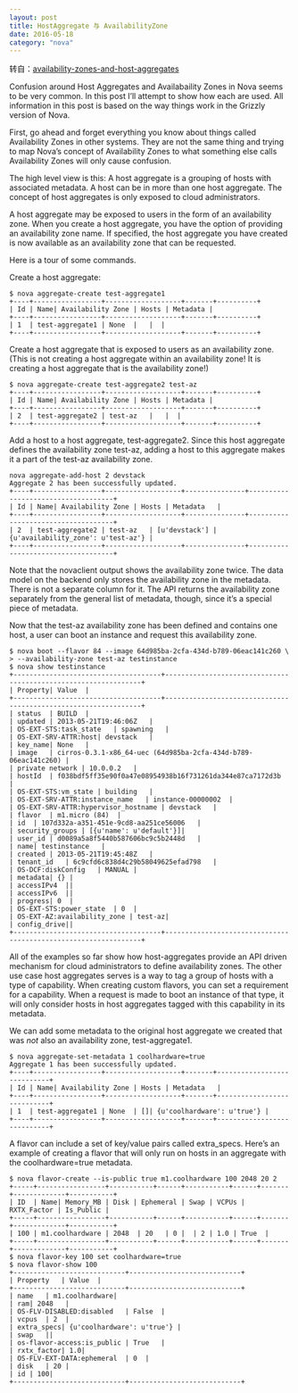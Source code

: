 ```yaml
---
layout: post
title: HostAggregate 与 AvailabilityZone
date: 2016-05-18
category: "nova"
---
```


转自：[availability-zones-and-host-aggregates](https://blog.russellbryant.net/2013/05/21/availability-zones-and-host-aggregates-in-openstack-compute-nova/ "availability-zones-and-host-aggregates")

Confusion around Host Aggregates and Availabaility Zones in Nova seems to be very common. In this post I’ll attempt to show how each are used. All information in this post is based on the way things work in the Grizzly version of Nova.

First, go ahead and forget everything you know about things called Availability Zones in other systems.  They are not the same thing and trying to map Nova’s concept of Availability Zones to what something else calls Availability Zones will only cause confusion.

The high level view is this: A host aggregate is a grouping of hosts with associated metadata.  A host can be in more than one host aggregate.  The concept of host aggregates is only exposed to cloud administrators.

A host aggregate may be exposed to users in the form of an availability zone. When you create a host aggregate, you have the option of providing an availability zone name. If specified, the host aggregate you have created is now available as an availability zone that can be requested.

Here is a tour of some commands.

Create a host aggregate:

    $ nova aggregate-create test-aggregate1
    +----+-----------------+-------------------+-------+----------+
    | Id | Name| Availability Zone | Hosts | Metadata |
    +----+-----------------+-------------------+-------+----------+
    | 1  | test-aggregate1 | None  |   |  |
    +----+-----------------+-------------------+-------+----------+

Create a host aggregate that is exposed to users as an availability zone. (This is not creating a host aggregate within an availability zone! It is creating a host aggregate that is the availability zone!)

    $ nova aggregate-create test-aggregate2 test-az
    +----+-----------------+-------------------+-------+----------+
    | Id | Name| Availability Zone | Hosts | Metadata |
    +----+-----------------+-------------------+-------+----------+
    | 2  | test-aggregate2 | test-az   |   |  |
    +----+-----------------+-------------------+-------+----------+

Add a host to a host aggregate, test-aggregate2. Since this host aggregate defines the availability zone test-az, adding a host to this aggregate makes it a part of the test-az availability zone.

    nova aggregate-add-host 2 devstack
    Aggregate 2 has been successfully updated.
    +----+-----------------+-------------------+---------------+------------------------------------+
    | Id | Name| Availability Zone | Hosts | Metadata   |
    +----+-----------------+-------------------+---------------+------------------------------------+
    | 2  | test-aggregate2 | test-az   | [u'devstack'] | {u'availability_zone': u'test-az'} |
    +----+-----------------+-------------------+---------------+------------------------------------+

Note that the novaclient output shows the availability zone twice. The data model on the backend only stores the availability zone in the metadata. There is not a separate column for it. The API returns the availability zone separately from the general list of metadata, though, since it’s a special piece of metadata.

Now that the test-az availability zone has been defined and contains one host, a user can boot an instance and request this availability zone.

    $ nova boot --flavor 84 --image 64d985ba-2cfa-434d-b789-06eac141c260 \
    > --availability-zone test-az testinstance
    $ nova show testinstance
    +-------------------------------------+----------------------------------------------------------------+
    | Property| Value  |
    +-------------------------------------+----------------------------------------------------------------+
    | status  | BUILD  |
    | updated | 2013-05-21T19:46:06Z   |
    | OS-EXT-STS:task_state   | spawning   |
    | OS-EXT-SRV-ATTR:host| devstack   |
    | key_name| None   |
    | image   | cirros-0.3.1-x86_64-uec (64d985ba-2cfa-434d-b789-06eac141c260) |
    | private network | 10.0.0.2   |
    | hostId  | f038bdf5ff35e90f0a47e08954938b16f731261da344e87ca7172d3b   |
    | OS-EXT-STS:vm_state | building   |
    | OS-EXT-SRV-ATTR:instance_name   | instance-00000002  |
    | OS-EXT-SRV-ATTR:hypervisor_hostname | devstack   |
    | flavor  | m1.micro (84)  |
    | id  | 107d332a-a351-451e-9cd8-aa251ce56006   |
    | security_groups | [{u'name': u'default'}]|
    | user_id | d0089a5a8f5440b587606bc9c5b2448d   |
    | name| testinstance   |
    | created | 2013-05-21T19:45:48Z   |
    | tenant_id   | 6c9cfd6c838d4c29b58049625efad798   |
    | OS-DCF:diskConfig   | MANUAL |
    | metadata| {} |
    | accessIPv4  ||
    | accessIPv6  ||
    | progress| 0  |
    | OS-EXT-STS:power_state  | 0  |
    | OS-EXT-AZ:availability_zone | test-az|
    | config_drive||
    +-------------------------------------+----------------------------------------------------------------+

All of the examples so far show how host-aggregates provide an API driven mechanism for cloud administrators to define availability zones. The other use case host aggregates serves is a way to tag a group of hosts with a type of capability. When creating custom flavors, you can set a requirement for a capability. When a request is made to boot an instance of that type, it will only consider hosts in host aggregates tagged with this capability in its metadata.

We can add some metadata to the original host aggregate we created that was *not* also an availability zone, test-aggregate1.


    $ nova aggregate-set-metadata 1 coolhardware=true
    Aggregate 1 has been successfully updated.
    +----+-----------------+-------------------+-------+----------------------------+
    | Id | Name| Availability Zone | Hosts | Metadata   |
    +----+-----------------+-------------------+-------+----------------------------+
    | 1  | test-aggregate1 | None  | []| {u'coolhardware': u'true'} |
    +----+-----------------+-------------------+-------+----------------------------+

A flavor can include a set of key/value pairs called extra_specs. Here’s an example of creating a flavor that will only run on hosts in an aggregate with the coolhardware=true metadata.

    $ nova flavor-create --is-public true m1.coolhardware 100 2048 20 2
    +-----+-----------------+-----------+------+-----------+------+-------+-------------+-----------+
    | ID  | Name| Memory_MB | Disk | Ephemeral | Swap | VCPUs | RXTX_Factor | Is_Public |
    +-----+-----------------+-----------+------+-----------+------+-------+-------------+-----------+
    | 100 | m1.coolhardware | 2048  | 20   | 0 |  | 2 | 1.0 | True  |
    +-----+-----------------+-----------+------+-----------+------+-------+-------------+-----------+
    $ nova flavor-key 100 set coolhardware=true
    $ nova flavor-show 100
    +----------------------------+----------------------------+
    | Property   | Value  |
    +----------------------------+----------------------------+
    | name   | m1.coolhardware|
    | ram| 2048   |
    | OS-FLV-DISABLED:disabled   | False  |
    | vcpus  | 2  |
    | extra_specs| {u'coolhardware': u'true'} |
    | swap   ||
    | os-flavor-access:is_public | True   |
    | rxtx_factor| 1.0|
    | OS-FLV-EXT-DATA:ephemeral  | 0  |
    | disk   | 20 |
    | id | 100|
    +----------------------------+----------------------------+

